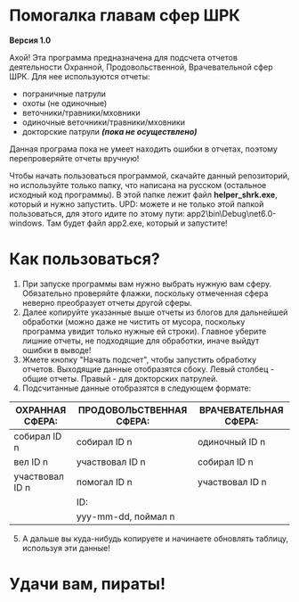 # Помогалка главам сфер ШРК
<b>Версия 1.0</b>

Ахой! Эта программа предназначена для подсчета отчетов деятельности Охранной, Продовольственной, Врачевательной сфер ШРК. Для нее используются отчеты:
- пограничные патрули
- охоты (не одиночные)
- веточники/травники/мховники
- одиночные веточники/травники/мховники
- докторские патрули <i><b>(пока не осуществлено)</b></i>

Данная програма пока не умеет находить ошибки в отчетах, поэтому перепроверяйте отчеты вручную!

Чтобы начать пользоваться программой, скачайте данный репозиторий, но используйте только папку, что написана на русском (остальное исходный код программы). 
В этой папке лежит файл <b>helper_shrk.exe</b>, который и нужно запустить.
UPD: можете и не только этой папкой пользоваться, для этого идите по этому пути: app2\bin\Debug\net6.0-windows. Там будет файл app2.exe, который и запустите!

# Как пользоваться?
1. При запуске программы вам нужно выбрать нужную вам сферу. Обязательно проверяйте флажки, поскольку отмеченная сфера неверно преобразует отчеты другой сферы.
2. Далее копируйте указанные выше отчеты из блогов для дальнейшей обработки (можно даже не чистить от мусора, поскольку программа увидит только нужные ей строки). Главное уберите лишние отчеты, не подходящие для обработки, иначе выйдут ошибки в выводе!
3. Жмете кнопку "Начать подсчет", чтобы запустить обработку отчетов. Выходящие данные отобразятся сбоку. Левый столбец - общие отчеты. Правый - для докторских патрулей.
4. Подсчитанные данные отобразятся в следующем формате:

| ОХРАННАЯ СФЕРА:  | ПРОДОВОЛЬСТВЕННАЯ СФЕРА: | ВРАЧЕВАТЕЛЬНАЯ СФЕРА: |
| ------------- | ------------- | ------------- |
| собирал ID n  | собирал ID n  | одиночный ID n  |
| вел ID n  | участвовал ID n | собирал ID n  |
| участвовал ID n  | помогал ID n  |  участвовал ID n  |
|  | ID:  |  |
|   | yyy-mm-dd, поймал n  |   |

5. А дальше вы куда-нибудь копируете и начинаете обновлять таблицу, используя эти данные!

# Удачи вам, пираты!
